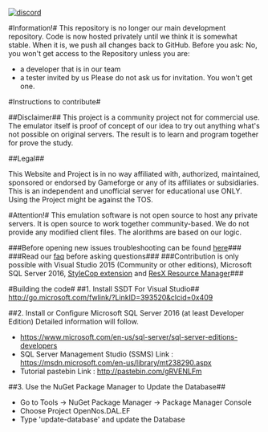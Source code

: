 [![discord](https://img.shields.io/badge/discord-OpenNos-blue.svg?style=flat)](https://discord.gg/N8eqPUh)

#Information!#
This repository is no longer our main development repository. Code is now hosted privately until we think it is somewhat stable. When it is, we push all changes back to GitHub. Before you ask: No, you won't get access to the Repository unless you are:
* a developer that is in our team
* a tester invited by us
Please do not ask us for invitation. You won't get one.

#Instructions to contribute#

##Disclaimer##
This project is a community project not for commercial use. The emulator itself is proof of concept of our idea to try out anything what's not possible on original servers. The result is to learn and program together for prove the study. 

##Legal##

This Website and Project is in no way affiliated with, authorized, maintained, sponsored or endorsed by Gameforge or any of its affiliates or subsidiaries. This is an independent and unofficial server for educational use ONLY. Using the Project might be against the TOS.

#Attention!#
This emulation software is not open source to host any private servers. It is open source to work together community-based.
We do not provide any modified client files. The alorithms are based on our logic.

###Before opening new issues troubleshooting can be found [here](TROUBLESHOOTING.md)###
###Read our [faq](FAQ.md) before asking questions###
###Contribution is only possible with Visual Studio 2015 (Community or other editions), Microsoft SQL Server 2016, [StyleCop extension](https://stylecop.codeplex.com/) and [ResX Resource Manager](https://resxresourcemanager.codeplex.com/)###

#Building the code#
##1. Install SSDT For Visual Studio##
http://go.microsoft.com/fwlink/?LinkID=393520&clcid=0x409

##2. Install or Configure Microsoft SQL Server 2016 (at least Developer Edition)
Detailed information will follow.
- https://www.microsoft.com/en-us/sql-server/sql-server-editions-developers
- SQL Server Management Studio (SSMS) Link : https://msdn.microsoft.com/en-us/library/mt238290.aspx
- Tutorial pastebin Link : http://pastebin.com/gRVENLFm

##3. Use the NuGet Package Manager to Update the Database##

- Go to Tools -> NuGet Package Manager -> Package Manager Console
- Choose Project OpenNos.DAL.EF
- Type 'update-database' and update the Database
